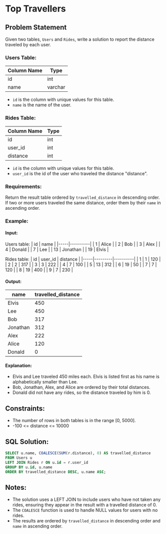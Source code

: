 # Top Travellers

## Problem Statement
Given two tables, `Users` and `Rides`, write a solution to report the distance traveled by each user.

### Users Table:
| Column Name | Type    |
|-------------|---------|
| id          | int     |
| name        | varchar |

- `id` is the column with unique values for this table.
- `name` is the name of the user.

### Rides Table:
| Column Name | Type    |
|-------------|---------|
| id          | int     |
| user_id     | int     |
| distance    | int     |

- `id` is the column with unique values for this table.
- `user_id` is the id of the user who traveled the distance "distance".

### Requirements:
Return the result table ordered by `travelled_distance` in descending order. If two or more users traveled the same distance, order them by their `name` in ascending order.

### Example:

#### Input:
Users table:
| id  | name     |
|-----|----------|
| 1   | Alice    |
| 2   | Bob      |
| 3   | Alex     |
| 4   | Donald   |
| 7   | Lee      |
| 13  | Jonathan |
| 19  | Elvis    |

Rides table:
| id  | user_id | distance |
|-----|---------|----------|
| 1   | 1       | 120      |
| 2   | 2       | 317      |
| 3   | 3       | 222      |
| 4   | 7       | 100      |
| 5   | 13      | 312      |
| 6   | 19      | 50       |
| 7   | 7       | 120      |
| 8   | 19      | 400      |
| 9   | 7       | 230      |

#### Output:
| name     | travelled_distance |
|----------|--------------------|
| Elvis    | 450                |
| Lee      | 450                |
| Bob      | 317                |
| Jonathan | 312                |
| Alex     | 222                |
| Alice    | 120                |
| Donald   | 0                  |

#### Explanation:
- Elvis and Lee traveled 450 miles each. Elvis is listed first as his name is alphabetically smaller than Lee.
- Bob, Jonathan, Alex, and Alice are ordered by their total distances.
- Donald did not have any rides, so the distance traveled by him is 0.

## Constraints:
- The number of rows in both tables is in the range [0, 5000].
- -100 <= distance <= 10000

## SQL Solution:
```sql
SELECT u.name, COALESCE(SUM(r.distance), 0) AS travelled_distance
FROM Users u
LEFT JOIN Rides r ON u.id = r.user_id
GROUP BY u.id, u.name
ORDER BY travelled_distance DESC, u.name ASC;
```

## Notes:
- The solution uses a LEFT JOIN to include users who have not taken any rides, ensuring they appear in the result with a travelled distance of 0.
- The `COALESCE` function is used to handle NULL values for users with no rides.
- The results are ordered by `travelled_distance` in descending order and `name` in ascending order.